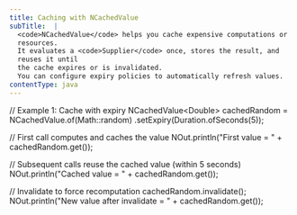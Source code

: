 ```yaml
---
title: Caching with NCachedValue
subTitle:  |
  <code>NCachedValue</code> helps you cache expensive computations or
  resources.
  It evaluates a <code>Supplier</code> once, stores the result, and
  reuses it until
  the cache expires or is invalidated.
  You can configure expiry policies to automatically refresh values.
contentType: java
---
```


// Example 1: Cache with expiry
NCachedValue&lt;Double> cachedRandom = NCachedValue.of(Math::random)
        .setExpiry(Duration.ofSeconds(5));

// First call computes and caches the value
NOut.println("First value = " + cachedRandom.get());

// Subsequent calls reuse the cached value (within 5 seconds)
NOut.println("Cached value = " + cachedRandom.get());

// Invalidate to force recomputation
cachedRandom.invalidate();
NOut.println("New value after invalidate = " + cachedRandom.get());

